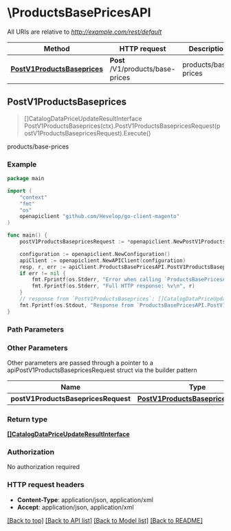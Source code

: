 # \ProductsBasePricesAPI

All URIs are relative to *http://example.com/rest/default*

Method | HTTP request | Description
------------- | ------------- | -------------
[**PostV1ProductsBaseprices**](ProductsBasePricesAPI.md#PostV1ProductsBaseprices) | **Post** /V1/products/base-prices | products/base-prices



## PostV1ProductsBaseprices

> []CatalogDataPriceUpdateResultInterface PostV1ProductsBaseprices(ctx).PostV1ProductsBasepricesRequest(postV1ProductsBasepricesRequest).Execute()

products/base-prices



### Example

```go
package main

import (
	"context"
	"fmt"
	"os"
	openapiclient "github.com/Hevelop/go-client-magento"
)

func main() {
	postV1ProductsBasepricesRequest := *openapiclient.NewPostV1ProductsBasepricesRequest([]openapiclient.CatalogDataBasePriceInterface{*openapiclient.NewCatalogDataBasePriceInterface(float32(123), int32(123), "Sku_example")}) // PostV1ProductsBasepricesRequest |  (optional)

	configuration := openapiclient.NewConfiguration()
	apiClient := openapiclient.NewAPIClient(configuration)
	resp, r, err := apiClient.ProductsBasePricesAPI.PostV1ProductsBaseprices(context.Background()).PostV1ProductsBasepricesRequest(postV1ProductsBasepricesRequest).Execute()
	if err != nil {
		fmt.Fprintf(os.Stderr, "Error when calling `ProductsBasePricesAPI.PostV1ProductsBaseprices``: %v\n", err)
		fmt.Fprintf(os.Stderr, "Full HTTP response: %v\n", r)
	}
	// response from `PostV1ProductsBaseprices`: []CatalogDataPriceUpdateResultInterface
	fmt.Fprintf(os.Stdout, "Response from `ProductsBasePricesAPI.PostV1ProductsBaseprices`: %v\n", resp)
}
```

### Path Parameters



### Other Parameters

Other parameters are passed through a pointer to a apiPostV1ProductsBasepricesRequest struct via the builder pattern


Name | Type | Description  | Notes
------------- | ------------- | ------------- | -------------
 **postV1ProductsBasepricesRequest** | [**PostV1ProductsBasepricesRequest**](PostV1ProductsBasepricesRequest.md) |  | 

### Return type

[**[]CatalogDataPriceUpdateResultInterface**](CatalogDataPriceUpdateResultInterface.md)

### Authorization

No authorization required

### HTTP request headers

- **Content-Type**: application/json, application/xml
- **Accept**: application/json, application/xml

[[Back to top]](#) [[Back to API list]](../README.md#documentation-for-api-endpoints)
[[Back to Model list]](../README.md#documentation-for-models)
[[Back to README]](../README.md)

